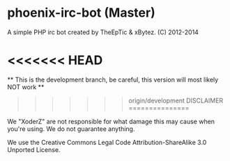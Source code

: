 phoenix-irc-bot (Master)
===============

A simple PHP irc bot created by TheEpTic & xBytez. (C) 2012-2014

<<<<<<< HEAD
=======
** This is the development branch, be careful, this version will most likely NOT work **

>>>>>>> origin/development
DISCLAIMER
===============

We "XoderZ" are not responsible for what damage this may cause when you're using. We do not guarantee anything.

We use the Creative Commons Legal Code Attribution-ShareAlike 3.0 Unported License.
